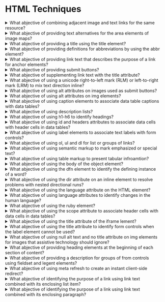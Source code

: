 # HTML Techniques

<details>
  <summary>What abjective of combining adjacent image and text links for the same resource?</summary>

The objective of this technique is to provide both text and iconic representations of links without making the web page more confusing or difficult for keybaord users or assistive technology users. Since different users finding text and icons more usable, providing both can improve the accessibility of the link.

**Procedure:**

1. Check that every img element contained within the a element has a null value set for its alt attribute.
2. Check that the a element contains an img element that has either a null alt attribute value or a value that supplements the link text and describes the image.

[More >>](https://www.w3.org/WAI/WCAG22/Techniques/html/H2)

</details>

<details>
  <summary>What abjective of providing text alternatives for the area elements of image maps?</summary>

The objective of this technique is to provide text alternatives that serve the same purpose as the selectable regions of an image map. An image map is an image divided into selectable regions defined by area elements. Each area is a link to another Web page or another part of the current Web page. The alt attribute of each area element serves the same purpose as the selectable are of the image.

**Procedure:**

1. Check that the area element has an alt attribute.
2. Check that the text alternative specified by the alt attribute serves the same purpose as the part of image map image referenced by teh are element of the image map.

[More >>](https://www.w3.org/WAI/WCAG22/Techniques/html/H24)

</details>

<details>
  <summary>What abjective of providing a title using the title element?</summary>

All HTML documents, including those in frames, have a title element in the head section that defines in a simple phrase the purpose of the document. This helps users to orient themselves within the site quickly without having to search for orientation information in the body of the page.

**Procedure:**

1. Examine the source code of the HTML document and check that a non-empty title element appears in the head section.
2. Check that the title element describes the docuemnt.

[More >>](https://www.w3.org/WAI/WCAG22/Techniques/html/H25)

</details>

<details>
  <summary>What abjective of providing definitions for abbreviations by using the abbr element?</summary>

The objective of this technique is to provide expansions or definitions for abbreviations by using the abbr element. IT is always appropriate to use abbr element for any abbreviation, including acronyms and initialisms.

**Procedure:**

1. Check that an expansion or definition is provided for each abbreviation via abbr.

[More >>](https://www.w3.org/WAI/WCAG22/Techniques/html/H28)

</details>

<details>
  <summary>What abjective of providing link text that describes the purpose of a link for anchor elements?</summary>

The objective of this technique is to describe the purpose of a link by providing descriptive text as the content of the an element. The description lets a user distinguish this link from other links in the Web page and helps the user determine whetehr to follow the link. The URI of the destination is generally not sufficiently descriptive.

**Procedure:**

1. Check that text or a text alternative for non-text content is included in the an element.
2. If an img element is the only content of the a element, check that its text alternative describes the purpose of the link.
3. If the element contains one or more img element(s) and the text alternative of the img element(s) is empty, check that the text of the link describes the purpose of the link.
4. If the a element only contains text, check that the text describes the purpose of the link.

[More >>](https://www.w3.org/WAI/WCAG22/Techniques/html/H30)

</details>

<details>
  <summary>What abjective of providing submit buttons?</summary>

The objective of this technique is to provide a mechanism that allows users to explicitly request changes of context. The intended use of a submit button is to generate an HTTP request that submits data entered in a form, so it is an appropriate control to use for causing a change of context.

**Procedure:**

1. Find all forms in the content.
2. For each form, check that it has submit button.

[More >>](https://www.w3.org/WAI/WCAG22/Techniques/html/H32)

</details>

<details>
  <summary>What abjective of supplementing link text with the title attribute?</summary>

The objective of this technique is to demonstrate how to use a title attribute on an anchor element to provide additional text describing a link. The title attribute is used to provide additional information to help clarify or further describe the purpose of a link. If the supplementary information provided through the title attribute is something the user should know before following the link, such as a warning, then it should be provided in the link thext rather than in the title attribute.

**Procedure:**

1. For each anchor element that has a title attribute, check that the title attribute together with the link text describes the purpose of the link.

[More >>](https://www.w3.org/WAI/WCAG22/Techniques/html/H33)

</details>

<details>
  <summary>What abjective of using a unicode right-to-left mark (RLM) or left-to-right mark (LRM) to mix text direction inline?</summary>

The objective of this technique is to demonstrate how to use Unicode right to left marks and left-to-right marks to override the HTML bidrectional algorithm when it produces undesirable results. This may be necessary, for instance, when placing neutral characters such as spaces or punctuation between different directional text runs. The concepts used in this technique are described in Inline markup and bidirectional text in HTML.

**Procedure:**

1. Examine the source for places where text changes direction.
2. When text changes direction, check whether neutral characters such as spaces or punctuation occur adjacent tot text that is rendered in the non-default direction.
3. When check #2 is true and the HTML bidirectional algorithm would produce the wrong placement of the neutral characters, check whether the neutral characters are followed by Unicode right-to-left or left-to-right marks that cause neutral characters to be placed as part of the preceding characters.

[More >>](https://www.w3.org/WAI/WCAG22/Techniques/html/H34)

</details>

<details>
  <summary>What abjective of using alt attributes on images used as submit buttons?</summary>

For input elements of type image, the alt attribute of the input element is used to provide a functional label. This label indicates the button's function, but does not attempt to describe the image. This label indicates the button's function, but does not attempt to describe the image. The label is especially important if there are multiple submit buttons on the page that each lead to different results.

**Procedure:**

1. For all input elements that have a type attribute value of image, check for the presence of an alt attribute.
2. Check that the value of the alt attribute describes the button's function.

[More >>](https://www.w3.org/WAI/WCAG22/Techniques/html/H36)

</details>

<details>
  <summary>What abjective of using alt attributes on img elements?</summary>

When using the img element, specify a short text alternative with the alt attribute. Note. The value of this attribute is referred to as "alt text".

When an image contains words that are important to understanding the content, the alt text should inculde those words. This will allow the alt text to play the same function on the page as the image. Note that it does not necessarily describe the visual characterisics of the image itself but must convey the same meaning as the image.

**Procedure:**

1. Examine each img element in the content.
2. Check that each img element which conveys meaning contains an alt attribute.
3. If the image contains words that are important to understanding the content, the words are included int the text alternative.

[More >>](https://www.w3.org/WAI/WCAG22/Techniques/html/H37)

</details>

<details>
  <summary>What abjective of using caption elements to associate data table captions with data tables?</summary>

The objective of this technique is to programmatically associate captions for data tables where captions are provided in the presentation. The caption for a table is a table identifier and acts like a title or heading for the table.

**Procedure:**

1. Check that the table includes a caption element.
2. Check that the text that titles or describes the table is included in hte caption element.

[More >>](https://www.w3.org/WAI/WCAG22/Techniques/html/H39)

</details>

<details>
  <summary>What abjective of using description lists?</summary>

The objective of this technique is to provide the description of names or terms by presentiong them in a description list. The list is marked up using the dl element. Within the list, each term is put in a separate dt element, and its description goes in the dd element directly following it. Multiple terms can be associated with a single description, as can a single term with multiple descriptions, provided that semantic sequence is maintained. The title attribute can be used to provide additional information about the description list. Usage of description lists ensures that temrs and their desctions are semantically related even as presentaion format changes, as well as ensuring that these terms and desctions are semantically grouped as a unit.

**Procedure:**

1. Check that the list is contained within a dl element.
2. Check that each term in the list being described is contained iwthin a dt element.
3. Check that when there is more than one term that shares the same description that the dt elements immediately follow each other.
4. Check that the description for each term is contained in one or more dd elements.
5. Check that the one or more dd elements immediately follow the one or more dt elements containing the term being described.

[More >>](https://www.w3.org/WAI/WCAG22/Techniques/html/H40)

</details>

<details>
  <summary>What abjective of using h1-h6 to identify headings?</summary>

The objective of this technique is to use HTML heading markup to provide semantic code for headings in the content. Heading markup will allow assistive technologies to present the heading status of text to a user. A screen reader can recognize the code and announce the text as a heading with its level, beep or provide some other auditory indicator. Screen readers are also able to navigate heading markup which can be an effective way for screen reader users to more quickly find the content of interest. Assistive technologies that alter the authored visual display will also be able to provide and appropriate alterante visual display for headings that can be identified by heading markup.

**Procedure:**

1. Check that heading markup is used when content is a heading and the heading markup indicates the appropriate heading level for the content.
2. Check that heading markup is not used when content is not a heading.

[More >>](https://www.w3.org/WAI/WCAG22/Techniques/html/H42)

</details>

<details>
  <summary>What abjective of using id and headers attributes to associate data cells with header cells in data tables?</summary>

The objective of this technique is to associate each data cell with the appropriate headers. This technique adds a headers attribute to each data cell. It also adds an id attribute to any cell used as a header for other cells. The headers attribute of a cell contains a list of the id attributes of the associated header cells. If there is more than one id, they are separated by spaces.

**Procedure:**

1. Check for layout tables: determine whether the content has a relationship with other content in both its column and its row. If "no", the table is a layout table. If "yes", the table is a data table.
2. For data tables, check that any cell that is associated with more than one row and/or one column header contains a headers attribute that list the id for all headers associated with that cell.
3. For data tables where any cell contains an id or headers attribute:

- Checka that each id listed in the headers attribute of the data cell matches the id attribute of a cell that is used as a header element.
- Check that the headers attribute of a data cell contains the id attribute of all headers associated with the data cell.
- Check that all ids are unique.

[More >>](https://www.w3.org/WAI/WCAG22/Techniques/html/H43)

</details>

<details>
  <summary>What abjective of using label elements to associate text labels with form controls?</summary>

The objective of this technique is to use the label element to explicitly associate a form control with a label. A label is attached to a specific form control through the use of the for attribute. The value of the for attribute must be the same as the value of the id attribute of the form control.

**Procedure:**

- For all input elements of type text, file or password, for all texterea elements, and for all select elements in the Web page:

1. Check that there is a label element that identifies the purpose of the control before the input, textarea, or select element.
2. Check that the for attribute of the label element matches the id of the input, textarea, or select element.
3. Check that the albel element is visible.

- For all input elements of type checkbox or radio in the Wb page:

1. Check that there is a label element that identifies the purpose of the control after the input element.
2. Check that the for attribute of the label element matches the id of the input element.
3. Check that the label element is visible.

[More >>](https://www.w3.org/WAI/WCAG22/Techniques/html/H44)

</details>

<details>
  <summary>What abjective of using ol, ul and dl for list or groups of links?</summary>

The objective of this technique is to create list of related items using list elements appropriate for their purpose. The ol element is used when the list is ordered and the ul element is used when the list is unordered. Description lists dl are used to group name-value pairs of inromation, for example: terms and definitions or questions and answers. Although the use of this markup can make lists more readable, not all lists need markup. For instance, sentance, sentences that contain comma-separated lists may not need list markup.

**Procedure:**

1. Check that content that has the visual appearance of a list is marked as an unordered list.
2. Check that content that has the visual appearance of a numbered list is marked as an ordered list.
3. Check that content is marked as a description list when groups of name-value pairs, for example: terms and definitions or questions and answers, are presented in the form of a list.

[More >>](https://www.w3.org/WAI/WCAG22/Techniques/html/H48)

</details>

<details>
  <summary>What abjective of using semantic markup to mark emphasized or special text?</summary>

The objective of this technique is to demonstrate how semantic markup can be used to mark emphasised or special text so that it can be programmatically determined. Using semantic markup to mark emphasized or special text also provides structrue to the document. User agents can then make the structure perceivable to the user, for example using a different visual presentation for different types of structures or by using a different voice or pitch in an auditory presentation.

**Procedure:**

1. Examine the content for information that is conveyed through variations in presentation of text.
2. Check that appropriate semantic markup have been used to mark the text that conveys information through variations in text.

[More >>](https://www.w3.org/WAI/WCAG22/Techniques/html/H49)

</details>

<details>
  <summary>What abjective of using table markup to present tabular infroamtion?</summary>

The objective of this technique is to present tabular infroamtion in a way that preserves relationships within the infroamtion even when users cannot see the table or the presentation format is changed. Inforamtion is considered tabular when logical relationships among text, numbers, images, or other data exist in two dimensions. These relationships are represented in columns and rows, and the columns and rows must be recognizable in order for the logical relationships to be perceived.

**Procedure:**

1. Check for the presence of tabular information.
2. For each occurrence of tabular inforamtion: check that table markup with at least the elements table, tr, th, and td is used.

[More >>](https://www.w3.org/WAI/WCAG22/Techniques/html/H51)

</details>

<details>
  <summary>What abjective of using the body of the object element?</summary>

The objective of this technique is to provide a text alternative for content rendered using the object element. The body of the object element can be used to provide a complete text alternative for the object, or may contain additional non-text content with text alternatives.

**Procedure:**

1. Check that the body of each object element contains a text alternative for the object.

[More >>](https://www.w3.org/WAI/WCAG22/Techniques/html/H53)

</details>

<details>
  <summary>What abjective of using the dfn element to identify the defining instance of a word?</summary>

The objective of this technique is to use the dfn to mark the use of a word or phrase where it is defined. The dfn element is used to indicate the defining instance of the enclossed term. In other words, it marks the occurrence of the term where the term is defined. Note that it encloses the term, not the difinition. This technique would be used in combination with Using inline definitions to provide the definition.

**Procedure:**

1. Identify all words that are defined inline in the text, that is where the definition occurs in a sentence near an occurrence of the word.
2. Check that each word that is defined inline is contained in a dfn element.

[More >>](https://www.w3.org/WAI/WCAG22/Techniques/html/H54)

</details>

<details>
  <summary>What abjective of using the dir attribute on an inline element to resolve problems with nested directional runs?</summary>

The objective of this technique is to identify changes in the text direction of text that includes nested directional runs by providing the dir attribute on inline elements. A nested directional run is a run of text that includes mixed directional text, for example, a paragraph in English containing a quoted Hebrew sentence which in turn includes an English phrase. Use of the dir attribute on an enclosing span or other inline element may be necessary because the Unicode bidrectional algorithm can produce undesirable results when mixed directional text contains spaces or punctuation. The concepts used in this technique are described in What you need to know about the bidi algorithm and inline markup.

**Procedure:**

1. Examine the text direction of text in the document.
2. If the text direction is right-to-left, check that for the ancestor element that has a dir attribute, the attribute has the value rtl.
3. If the text direction is left-to-right, check that there is no ancestor element with a dir attribute, or that for the ancestor element that has a dir attribute, the attribute has the value ltr.

[More >>](https://www.w3.org/WAI/WCAG22/Techniques/html/H56)

</details>

<details>
  <summary>What abjective of using the language attribute on the HTML element?</summary>

The objective of this technique is to identify the default language of a document by providing the lang attribute on the html element.

**Procedure:**

1. Check that the html element has a lang attribute.
2. Check that the value of the lang attribute conforms to tags for identifying languages or its successor and reflects the primary language used by the Web page.

[More >>](https://www.w3.org/WAI/WCAG22/Techniques/html/H57)

</details>

<details>
  <summary>What abjective of using language attributes to identify changes in the human language?</summary>

The objective of this technique is to clearly identify any changes in language on a page by using the lang attribute.

**Procedure:**

For each element in the document:

1. Check that the human language of the content of the lement is the same as the inherited language for the element.

For each lang attribute in the document:

1. Check that the value of the lang attribute.
2. Check that the language code matches the language of the content it applies to.

[More >>](https://www.w3.org/WAI/WCAG22/Techniques/html/H58)

</details>

<details>
  <summary>What abjective of using the ruby element?</summary>

The objective of this technique is to use ruby annotation to provide information about the pronunciation and meaning of a run of text where meaning is determined by pronunciation.

**Procedure:**

1. Check that a rt element contains pronunication infromation for each run of text defined by the rb element.
2. If simple Ruby markup is used, check that the rp element is present to indicate to user agents that do not support Ruby annotations that the text in the rt element provides the pronunciation information.

[More >>](https://www.w3.org/WAI/WCAG22/Techniques/html/H62)

</details>

<details>
  <summary>What abjective of using the scope attribute to associate header cells with data cells in data tables?</summary>

The objective of this technique is to associate header cells with data cells in complex tables using the scope attribute. The scope attribute may be used to clarify the scope of any cell used as a header. The scope identifies whether the cell is a header for a row, column, or group of rows or comumns. The values row, col, rowgroup, and colgroup identify these possible scopes, respectively.

**Procedure:**

1. Check that all th elements have a scope attribute.
2. Check that all scope attributes have the value row, col, rowgroup, or colgroup.

[More >>](https://www.w3.org/WAI/WCAG22/Techniques/html/H63)

</details>

<details>
  <summary>What abjective of using the title attribute of the iframe lement?</summary>

The objective of this technique is to demonstrate the use of the title attribute of the iframe element to describe its contents. This provides a label for the iframe so users can determine which frame to enter and explore in details. It does not label the content inside the iframe.

**Procedure:**

1. Check each iframe element in the HTML source code for the presence of a title attribute.
2. Check that the title attribute contains text that describes the iframe's content.

[More >>](https://www.w3.org/WAI/WCAG22/Techniques/html/H64)

</details>

<details>
  <summary>What abjective of using the title attribute to identify form controls when the label element cannot be used?</summary>

The objective of this technique is to use the title attribute to provide an accessible name for form controls when the visual design does not include text on the screen that can be associated with the control as a label. User agents, including assistive technology, can speak the title attribute.

**Procedure:**

1. Check that the control has a title attribute.
2. Check that the purpose of the form control is clear to users who can see the control.
3. Check that the title attribute identifies the purpose of the control and that it matches the apparent visual purpose.

[More >>](https://www.w3.org/WAI/WCAG22/Techniques/html/H65)

</details>

<details>
  <summary>What abjective of using null alt text and no title attribute on img elements for images that assistive technology should ignore?</summary>

The purpose of this technique is to show how images can be marked so that they can be ignored by assistive technology.

**Procedure:**

1. Check that title attribute is either absent or empty.
2. Check that alt attribute is present and empty.

[More >>](https://www.w3.org/WAI/WCAG22/Techniques/html/H67)

</details>

<details>
  <summary>What abjective of providing heading elements at the beginning of each section of content?</summary>

The objective of this technique is to use section headings to convey the structure of the content. Heading markup can be used:

- to indicate start of main content;
- to mark up section headings within the main content area;
- to demarcate different navigational sections like top or main navigation, left or secondary navigation and footer navigation;
- to mark up images of text that are used as headings;
- to allow users the ability to navigate a page by sections or skip repeated blocks of information.

**Procedure:**

1. Check that the content is divided into separate sections.
2. Check that each section on the page starts with a headings.

[More >>](https://www.w3.org/WAI/WCAG22/Techniques/html/H69)

</details>

<details>
  <summary>What abjective of providing a description for groups of from controls using fieldset and legent elements?</summary>

The objective of this technique is to provide a semantic grouping for related form controls. This allows users to understand the relationship of the controls and interact with the form more quickly and effectively.

**Procedure:**

1. Check that the group of logically related input or select elements are contained within fieldset elements.
2. Check that each fieldset has a legend element that is the first child in the fieldset and includes a description for that group.

[More >>](https://www.w3.org/WAI/WCAG22/Techniques/html/H71)

</details>

<details>
  <summary>What abjective of using meta refresh to create an instant client-side redirect?</summary>

The objective of this technique is to enable redirects on the client side without confusing the user. Redirects are preferebly implemented on the server side, but authours do not always have control over server-side technologies.

**Procedure:**

Find all meta elements in the document that contain the http-equiv attribute with value refresh, check that:

1. The content attribute has a number with a value of 0.
2. The number is followed by; URL=anyURL (where anyURL stands for the URI that should replace the current page).

[More >>](https://www.w3.org/WAI/WCAG22/Techniques/html/H76)

</details>

<details>
  <summary>What abjective of identifying the purpose of a link using link text combined with its enclosing list item?</summary>

The objective of this technique is to identify the purpose of a link from the link and its list item context. The list imte enclosing the link provides context for an otherwise unclear link when the list item is the nearest enclosing block-level ancestor element. The description lets a user distinguish this link from links in the Web page that lead to other destinations and helps the user determine whether to follow the link. Note that simply providing the URI of the destination is generally not sufficiently descriptive.

**Procedure:**

1. Check that the link is part of a list item.
2. Check that text of the link combined with the text of its enclosing list item describes the purpose of the link.

[More >>](https://www.w3.org/WAI/WCAG22/Techniques/html/H77)

</details>

<details>
  <summary>What abjective of identifying the purpose of a link using link text combined with its enclosing paragraph?</summary>

The objective of this technique is to identify the purpose of a link from the link and its paragraph context. The paragraph enclosing the link provides context for an otherwise unclear link when the paragraph is the nearest enclosing block-level ancestor element. The description lets a user distinguish this link from links in the Web page that lead to other destinations and helps the user determine whetehr to follow the link. Note that simply providing the URI of the destination is generally not sufficiently descriptive.

**Procedure:**

1. Check that the link is part of a paragraph.
2. Check that text of the link combined with the text of its enclosing paragraph describes the purpose of the link.

[More >>](https://www.w3.org/WAI/WCAG22/Techniques/html/H78)

</details>
